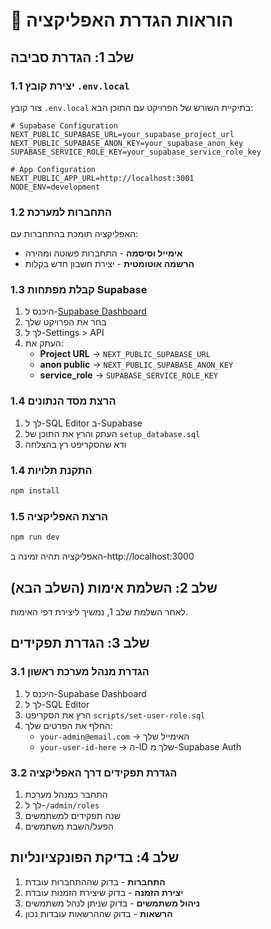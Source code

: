 # 🚀 הוראות הגדרת האפליקציה

## שלב 1: הגדרת סביבה

### 1.1 יצירת קובץ `.env.local`

צור קובץ `.env.local` בתיקיית השורש של הפרויקט עם התוכן הבא:

```env
# Supabase Configuration
NEXT_PUBLIC_SUPABASE_URL=your_supabase_project_url
NEXT_PUBLIC_SUPABASE_ANON_KEY=your_supabase_anon_key
SUPABASE_SERVICE_ROLE_KEY=your_supabase_service_role_key

# App Configuration
NEXT_PUBLIC_APP_URL=http://localhost:3001
NODE_ENV=development
```

### 1.2 התחברות למערכת

האפליקציה תומכת בהתחברות עם:
- **אימייל וסיסמה** - התחברות פשוטה ומהירה
- **הרשמה אוטומטית** - יצירת חשבון חדש בקלות

### 1.3 קבלת מפתחות Supabase

1. היכנס ל-[Supabase Dashboard](https://supabase.com/dashboard)
2. בחר את הפרויקט שלך
3. לך ל-Settings > API
4. העתק את:
   - **Project URL** → `NEXT_PUBLIC_SUPABASE_URL`
   - **anon public** → `NEXT_PUBLIC_SUPABASE_ANON_KEY`
   - **service_role** → `SUPABASE_SERVICE_ROLE_KEY`

### 1.4 הרצת מסד הנתונים

1. לך ל-SQL Editor ב-Supabase
2. העתק והרץ את התוכן של `setup_database.sql`
3. ודא שהסקריפט רץ בהצלחה

### 1.4 התקנת תלויות

```bash
npm install
```

### 1.5 הרצת האפליקציה

```bash
npm run dev
```

האפליקציה תהיה זמינה ב-http://localhost:3000

## שלב 2: השלמת אימות (השלב הבא)

לאחר השלמת שלב 1, נמשיך ליצירת דפי האימות.

## שלב 3: הגדרת תפקידים

### 3.1 הגדרת מנהל מערכת ראשון

1. היכנס ל-Supabase Dashboard
2. לך ל-SQL Editor
3. הרץ את הסקריפט `scripts/set-user-role.sql`
4. החלף את הפרטים שלך:
   - `your-admin@email.com` → האימייל שלך
   - `your-user-id-here` → ה-ID שלך מ-Supabase Auth

### 3.2 הגדרת תפקידים דרך האפליקציה

1. התחבר כמנהל מערכת
2. לך ל-`/admin/roles`
3. שנה תפקידים למשתמשים
4. הפעל/השבת משתמשים

## שלב 4: בדיקת הפונקציונליות

1. **התחברות** - בדוק שההתחברות עובדת
2. **יצירת הזמנה** - בדוק שיצירת הזמנות עובדת
3. **ניהול משתמשים** - בדוק שניתן לנהל משתמשים
4. **הרשאות** - בדוק שההרשאות עובדות נכון
